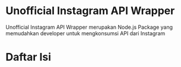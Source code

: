 # Unofficial Instagram API Wrapper

Unofficial Instagram API Wrapper merupakan Node.js Package yang memudahkan developer untuk mengkonsumsi API dari Instagram

# Daftar Isi
